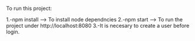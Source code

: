 To run this project:

1.-npm install --> To install node dependncies
2.-npm start --> To run the project under http://localhost:8080
3.-It is necesary to create a user before login.
